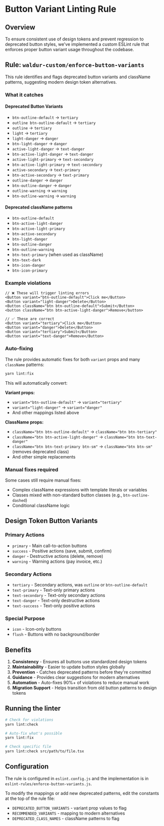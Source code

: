 <!-- EXTERNAL DOCUMENT
Source: https://code.opennodecloud.com/waldur/waldur-homeport.git
Branch: develop
Remote Path: docs//button-variant-linting.md
Local Path: docs/developer-guide/ui
Last Sync: 2025-10-30T12:02:07.276929

WARNING: This file is automatically synchronized from the source repository.
DO NOT EDIT this file directly. Changes will be overwritten.
Edit the source at: https://code.opennodecloud.com/waldur/waldur-homeport.git/-/tree/develop/docs//button-variant-linting.md
-->


# Button Variant Linting Rule

## Overview

To ensure consistent use of design tokens and prevent regression to deprecated button styles, we've implemented a custom ESLint rule that enforces proper button variant usage throughout the codebase.

## Rule: `waldur-custom/enforce-button-variants`

This rule identifies and flags deprecated button variants and className patterns, suggesting modern design token alternatives.

### What it catches

#### Deprecated Button Variants

- `btn-outline-default` → `tertiary`
- `outline btn-outline-default` → `tertiary`
- `outline` → `tertiary`
- `light` → `tertiary`
- `light-danger` → `danger`
- `btn-light-danger` → `danger`
- `active-light-danger` → `text-danger`
- `btn-active-light-danger` → `text-danger`
- `active-light-primary` → `text-secondary`
- `btn-active-light-primary` → `text-secondary`
- `active-secondary` → `text-primary`
- `btn-active-secondary` → `text-primary`
- `outline-danger` → `danger`
- `btn-outline-danger` → `danger`
- `outline-warning` → `warning`
- `btn-outline-warning` → `warning`

#### Deprecated className patterns

- `btn-outline-default`
- `btn-active-light-danger`
- `btn-active-light-primary`
- `btn-active-secondary`
- `btn-light-danger`
- `btn-outline-danger`
- `btn-outline-warning`
- `btn-text-primary` (when used as className)
- `btn-text-dark`
- `btn-icon-danger`
- `btn-icon-primary`

### Example violations

```tsx
// ❌ These will trigger linting errors
<Button variant="btn-outline-default">Click me</Button>
<Button variant="light-danger">Delete</Button>
<Button className="btn btn-outline-default">Submit</Button>
<button className="btn btn-active-light-danger">Remove</button>

// ✅ These are correct
<Button variant="tertiary">Click me</Button>
<Button variant="danger">Delete</Button>
<Button variant="tertiary">Submit</Button>
<Button variant="text-danger">Remove</Button>
```

### Auto-fixing

The rule provides automatic fixes for both `variant` props and many `className` patterns:

```bash
yarn lint:fix
```

This will automatically convert:

**Variant props:**

- `variant="btn-outline-default"` → `variant="tertiary"`
- `variant="light-danger"` → `variant="danger"`
- And other mappings listed above

**ClassName props:**

- `className="btn btn-outline-default"` → `className="btn btn-tertiary"`
- `className="btn btn-active-light-danger"` → `className="btn btn-text-danger"`
- `className="btn btn-text-primary btn-sm"` → `className="btn btn-sm"` (removes deprecated class)
- And other simple replacements

### Manual fixes required

Some cases still require manual fixes:

- Complex className expressions with template literals or variables
- Classes mixed with non-standard button classes (e.g., `btn-outline-dashed`)
- Conditional className logic

## Design Token Button Variants

### Primary Actions

- `primary` - Main call-to-action buttons
- `success` - Positive actions (save, submit, confirm)
- `danger` - Destructive actions (delete, remove)
- `warning` - Warning actions (pay invoice, etc.)

### Secondary Actions

- `tertiary` - Secondary actions, was `outline` or `btn-outline-default`
- `text-primary` - Text-only primary actions
- `text-secondary` - Text-only secondary actions
- `text-danger` - Text-only destructive actions
- `text-success` - Text-only positive actions

### Special Purpose

- `icon` - Icon-only buttons
- `flush` - Buttons with no background/border

## Benefits

1. **Consistency** - Ensures all buttons use standardized design tokens
2. **Maintainability** - Easier to update button styles globally
3. **Prevention** - Catches deprecated patterns before they're committed
4. **Guidance** - Provides clear suggestions for modern alternatives
5. **Automation** - Auto-fixes 90%+ of violations to reduce manual work
6. **Migration Support** - Helps transition from old button patterns to design tokens

## Running the linter

```bash
# Check for violations
yarn lint:check

# Auto-fix what's possible
yarn lint:fix

# Check specific file
yarn lint:check src/path/to/file.tsx
```

## Configuration

The rule is configured in `eslint.config.js` and the implementation is in `eslint-rules/enforce-button-variants.js`.

To modify the mappings or add new deprecated patterns, edit the constants at the top of the rule file:

- `DEPRECATED_BUTTON_VARIANTS` - variant prop values to flag
- `RECOMMENDED_VARIANTS` - mapping to modern alternatives
- `DEPRECATED_CLASS_NAMES` - className patterns to flag
